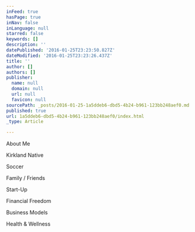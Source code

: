 ```yaml
---
inFeed: true
hasPage: true
inNav: false
inLanguage: null
starred: false
keywords: []
description: ''
datePublished: '2016-01-25T23:23:50.827Z'
dateModified: '2016-01-25T23:23:26.437Z'
title: ''
author: []
authors: []
publisher:
  name: null
  domain: null
  url: null
  favicon: null
sourcePath: _posts/2016-01-25-1a5ddeb6-dbd5-4b24-b961-123bb248aef0.md
published: true
url: 1a5ddeb6-dbd5-4b24-b961-123bb248aef0/index.html
_type: Article

---
```

About Me

Kirkland Native

Soccer 

Family / Friends 

Start-Up 

Financial Freedom 

Business Models 

Health & Wellness